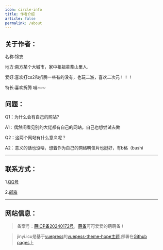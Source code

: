 ```yaml
---
icon: circle-info
title: 作者介绍
article: false  
permalink: /about
---
```


## **关于作者：**
名称:锦衣

地方:南方某个大城市，家中祖祖辈辈山里人.

爱好:喜欢打cs2和折腾一些有的没有，也玩二游，喜欢二次元！！！

特长:喜欢折腾 喵~~~


## **问题：**

Q1：为什么会有自己的网站?


A1：偶然间看见别的大佬都有自己的网站，自己也想尝试去做


Q2：这两个网站有什么意义呢？


A2：意义的话也没啥，想着作为自己的网络明信片也挺好，有b格（bushi


---
## **联系方式：**

1.[QQ号](https://tenapi.cn/v2/qqcard?qq=3022056965)

2.[邮箱](mailto:jinyi@jinyi.icu)

---

## **网站信息：**

>备案号：[萌ICP备20240172号](https://icp.gov.moe/?keyword=20240172)，[萌备](https://icp.gov.moe/)可可爱爱的萌萌备！

>jinyi.icu是基于[vuepress](https://vuepress.vuejs.org/zh/)的[vuepess-theme-hope主题](https://theme-hope.vuejs.press/zh/),部署在[Github pages](https://github.com/)上



<Giscus />
